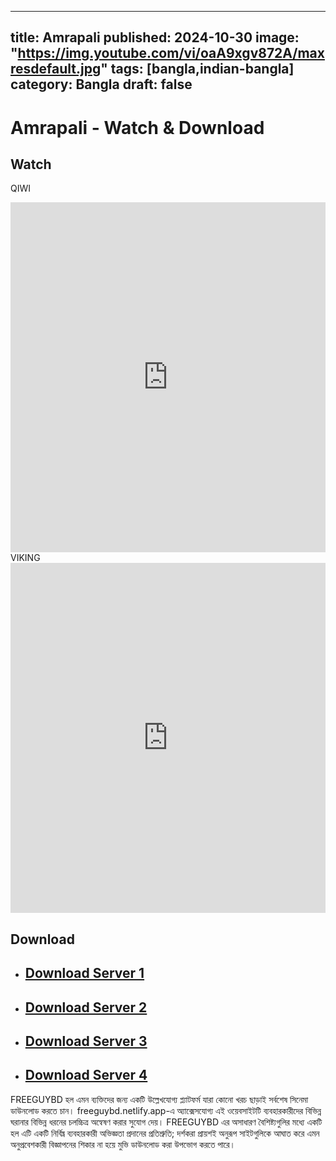 
---
title: Amrapali
published: 2024-10-30
image: "https://img.youtube.com/vi/oaA9xgv872A/maxresdefault.jpg"
tags: [bangla,indian-bangla]
category: Bangla
draft: false
---

# Amrapali - Watch & Download

## Watch
QIWI
<iframe frameborder="0" allowfullscreen="true" scrolling="no" allow="autoplay;fullscreen" src="https://spyderrock.com/nhk14708-Amrapali2022IndianBengali720p.mkv" style="border:0px #ffffff none;" height="560px" width="100%" allowfullscreen></iframe>
VIKING
<iframe frameborder="0" allowfullscreen="true" scrolling="no" allow="autoplay;fullscreen" src="https://rp.vikingfile.com/download/EThxqCXj5L/Amrapali%20(2022)%20Indian%20Bengali%20720p.mkv" style="border:0px #ffffff none;" height="560px" width="100%" allowfullscreen></iframe>



## Download  

* ## [Download Server 1 ](https://spyderrock.com/nhk14708-Amrapali2022IndianBengali720p.mkv)

* ## [Download Server 2 ](https://rp.vikingfile.com/download/EThxqCXj5L/Amrapali%20(2022)%20Indian%20Bengali%20720p.mkv)

* ## [Download Server 3 ](https://qiwi.gg/file/nhk14708-Amrapali2022IndianBengali720p)

* ## [Download Server 4 ](https://vik1ngfile.uk.to/f/Ls3L0vgMfs)



FREEGUYBD হল এমন ব্যক্তিদের জন্য একটি উল্লেখযোগ্য প্ল্যাটফর্ম যারা কোনো খরচ ছাড়াই সর্বশেষ সিনেমা ডাউনলোড করতে চান। freeguybd.netlify.app-এ অ্যাক্সেসযোগ্য এই ওয়েবসাইটটি ব্যবহারকারীদের বিভিন্ন ঘরানার বিভিন্ন ধরনের চলচ্চিত্র অন্বেষণ করার সুযোগ দেয়। FREEGUYBD এর অসাধারণ বৈশিষ্ট্যগুলির মধ্যে একটি হল এটি একটি নির্বিঘ্ন ব্যবহারকারী অভিজ্ঞতা প্রদানের প্রতিশ্রুতি; দর্শকরা প্রায়শই অনুরূপ সাইটগুলিকে আঘাত করে এমন অনুপ্রবেশকারী বিজ্ঞাপনের শিকার না হয়ে মুভি ডাউনলোড করা উপভোগ করতে পারে।
